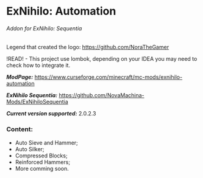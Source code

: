 # ExNihilo: Automation
###### Addon for ExNihilo: Sequentia

Legend that created the logo: https://github.com/NoraTheGamer

!READ! - This project use lombok, depending on your IDEA you may need to check how to integrate it.

**_ModPage:_** https://www.curseforge.com/minecraft/mc-mods/exnihilo-automation

_**ExNihilo Sequentia:**_ https://github.com/NovaMachina-Mods/ExNihiloSequentia

**_Current version supported:_** 2.0.2.3

### Content:

- Auto Sieve and Hammer;
- Auto Silker;
- Compressed Blocks;
- Reinforced Hammers;
- More comming soon.
